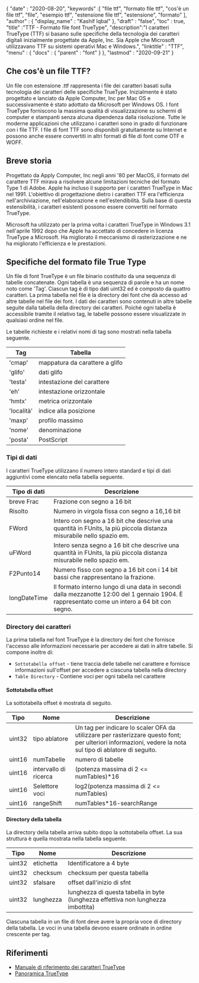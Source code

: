 {
  "date" : "2020-08-20",
  "keywords" :[ "file ttf", "formato file ttf", "cos'è un file ttf", "file", "esempio ttf", "estensione file ttf", "estensione", "formato" ],
  "author" : {
    "display_name" : "Kashif Iqbal"
},
  "draft" : "false",
  "toc" : true,
  "title" :"TTF - Formato file font TrueType",
  "description":"I caratteri TrueType (TTF) si basano sulle specifiche della tecnologia dei caratteri digitali inizialmente progettate da Apple, Inc. Sia Apple che Microsoft utilizzavano TTF su sistemi operativi Mac e Windows.",
  "linktitle" : "TTF",
  "menu" : {
    "docs" : {
      "parent" : "font"
}
},
  "lastmod" : "2020-09-21"
}

## Che cos'è un file TTF?

Un file con estensione .ttf rappresenta i file dei caratteri basati sulla tecnologia dei caratteri delle specifiche TrueType. Inizialmente è stato progettato e lanciato da Apple Computer, Inc per Mac OS e successivamente è stato adottato da Microsoft per Windows OS. I font TrueType forniscono la massima qualità di visualizzazione su schermi di computer e stampanti senza alcuna dipendenza dalla risoluzione. Tutte le moderne applicazioni che utilizzano i caratteri sono in grado di funzionare con i file TTF. I file di font TTF sono disponibili gratuitamente su Internet e possono anche essere convertiti in altri formati di file di font come OTF e WOFF.

## Breve storia

Progettato da Apply Computer, Inc negli anni '80 per MacOS, il formato del carattere TTF mirava a risolvere alcune limitazioni tecniche del formato Type 1 di Adobe. Apple ha incluso il supporto per i caratteri TrueType in Mac nel 1991. L'obiettivo di progettazione dietro i caratteri TTF era l'efficienza nell'archiviazione, nell'elaborazione e nell'estendibilità. Sulla base di questa estensibilità, i caratteri esistenti possono essere convertiti nel formato TrueType.

Microsoft ha utilizzato per la prima volta i caratteri TrueType in Windows 3.1 nell'aprile 1992 dopo che Apple ha accettato di concedere in licenza TrueType a Microsoft. Ha migliorato il meccanismo di rasterizzazione e ne ha migliorato l'efficienza e le prestazioni.

## Specifiche del formato file True Type

Un file di font TrueType è un file binario costituito da una sequenza di tabelle concatenate. Ogni tabella è una sequenza di parole e ha un nome noto come 'Tag'. Ciascun tag è di tipo dati uint32 ed è composto da quattro caratteri. La prima tabella nel file è la directory dei font che dà accesso ad altre tabelle nel file dei font. I dati dei caratteri sono contenuti in altre tabelle seguite dalla tabella della directory dei caratteri. Poiché ogni tabella è accessibile tramite il relativo tag, le tabelle possono essere visualizzate in qualsiasi ordine nel file.

Le tabelle richieste e i relativi nomi di tag sono mostrati nella tabella seguente.

|**Tag**|**Tabella**|
---|---|
|'cmap'| mappatura da carattere a glifo|
|'glifo'| dati glifo|
|'testa'| intestazione del carattere|
|'eh'| intestazione orizzontale|
|'hmtx'| metrica orizzontale|
|'località'| indice alla posizione|
|'maxp'| profilo massimo|
|'nome'| denominazione|
|'posta'| PostScript|

### Tipi di dati
I caratteri TrueType utilizzano il numero intero standard e tipi di dati aggiuntivi come elencato nella tabella seguente.

|**Tipo di dati** | **Descrizione** |
---|---|
|breve Frac| Frazione con segno a 16 bit|
|Risolto| Numero in virgola fissa con segno a 16,16 bit|
|FWord| Intero con segno a 16 bit che descrive una quantità in FUnits, la più piccola distanza misurabile nello spazio em.|
|uFWord| Intero senza segno a 16 bit che descrive una quantità in FUnits, la più piccola distanza misurabile nello spazio em.|
|F2Punto14| Numero fisso con segno a 16 bit con i 14 bit bassi che rappresentano la frazione.|
|longDateTime| Il formato interno lungo di una data in secondi dalla mezzanotte 12:00 del 1 gennaio 1904. È rappresentato come un intero a 64 bit con segno.|

### Directory dei caratteri

La prima tabella nel font TrueType è la directory dei font che fornisce l'accesso alle informazioni necessarie per accedere ai dati in altre tabelle. Si compone inoltre di:

* `Sottotabella offset` - tiene traccia delle tabelle nel carattere e fornisce informazioni sull'offset per accedere a ciascuna tabella nella directory
* `Table Directory` - Contiene voci per ogni tabella nel carattere

#### Sottotabella offset
La sottotabella offset è mostrata di seguito.

|**Tipo**|**Nome**|**Descrizione**|
---|---|---|
|uint32| tipo ablatore| Un tag per indicare lo scaler OFA da utilizzare per rasterizzare questo font; per ulteriori informazioni, vedere la nota sul tipo di ablatore di seguito.|
|uint16| numTabelle| numero di tabelle|
|uint16| intervallo di ricerca| (potenza massima di 2 <= numTables)*16|
|uint16| Selettore voci| log2(potenza massima di 2 <= numTables)|
|uint16| rangeShift| numTables*16-searchRange|

#### Directory della tabella
La directory della tabella arriva subito dopo la sottotabella offset. La sua struttura è quella mostrata nella tabella seguente.

|**Tipo**|**Nome**|**Descrizione**|
---|---|---|
|uint32| etichetta| Identificatore a 4 byte|
|uint32| checksum| checksum per questa tabella|
|uint32| sfalsare| offset dall'inizio di sfnt|
|uint32| lunghezza| lunghezza di questa tabella in byte (lunghezza effettiva non lunghezza imbottita)|

Ciascuna tabella in un file di font deve avere la propria voce di directory della tabella. Le voci in una tabella devono essere ordinate in ordine crescente per tag.


## Riferimenti
* [Manuale di riferimento dei caratteri TrueType](https://developer.apple.com/fonts/TrueType-Reference-Manual/)
* [Panoramica TrueType](https://learn.microsoft.com/en-us/typography/truetype/)

